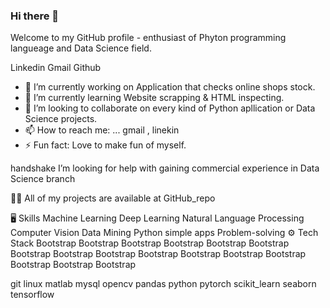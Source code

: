 ### Hi there 👋

Welcome to my GitHub profile - enthusiast of Phyton programming langueage and Data Science field. 

Linkedin Gmail Github

- 🔭 I’m currently working on Application that checks online shops stock.
- 🌱 I’m currently learning Website scrapping & HTML inspecting.
- 👯 I’m looking to collaborate on every kind of Python apllication or Data Science projects.
- 📫 How to reach me: ... gmail , linekin
- ⚡ Fun fact: Love to make fun of myself.


handshake I’m looking for help with gaining commercial experience in Data Science branch

👨‍💻 All of my projects are available at GitHub_repo



🖥 Skills
Machine Learning
Deep Learning
Natural Language Processing
Computer Vision
Data Mining
Python simple apps
Problem-solving
⚙️ Tech Stack
Bootstrap Bootstrap Bootstrap Bootstrap Bootstrap Bootstrap Bootstrap Bootstrap Bootstrap Bootstrap Bootstrap Bootstrap Bootstrap Bootstrap Bootstrap Bootstrap

git linux matlab mysql opencv pandas python pytorch scikit_learn seaborn tensorflow
